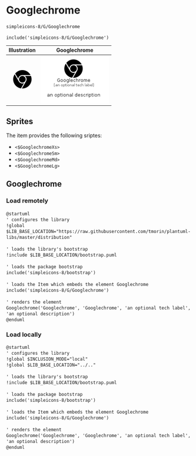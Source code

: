 # Googlechrome


```text
simpleicons-8/G/Googlechrome
```

```text
include('simpleicons-8/G/Googlechrome')
```



| Illustration | Googlechrome |
| :---: | :---: |
| ![illustration for Illustration](../../simpleicons-8/G/Googlechrome.png) | ![illustration for Googlechrome](../../simpleicons-8/G/Googlechrome.Local.png) |



## Sprites
The item provides the following sriptes:

- `<$GooglechromeXs>`
- `<$GooglechromeSm>`
- `<$GooglechromeMd>`
- `<$GooglechromeLg>`





## Googlechrome

### Load remotely
```plantuml
@startuml
' configures the library
!global $LIB_BASE_LOCATION="https://raw.githubusercontent.com/tmorin/plantuml-libs/master/distribution"

' loads the library's bootstrap
!include $LIB_BASE_LOCATION/bootstrap.puml

' loads the package bootstrap
include('simpleicons-8/bootstrap')

' loads the Item which embeds the element Googlechrome
include('simpleicons-8/G/Googlechrome')

' renders the element
Googlechrome('Googlechrome', 'Googlechrome', 'an optional tech label', 'an optional description')
@enduml
```

### Load locally
```plantuml
@startuml
' configures the library
!global $INCLUSION_MODE="local"
!global $LIB_BASE_LOCATION="../.."

' loads the library's bootstrap
!include $LIB_BASE_LOCATION/bootstrap.puml

' loads the package bootstrap
include('simpleicons-8/bootstrap')

' loads the Item which embeds the element Googlechrome
include('simpleicons-8/G/Googlechrome')

' renders the element
Googlechrome('Googlechrome', 'Googlechrome', 'an optional tech label', 'an optional description')
@enduml
```

